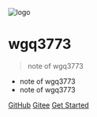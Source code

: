 ﻿![logo](https://docsify.js.org/_media/icon.svg)

# wgq3773

> note of wgq3773

* note of wgq3773
* note of wgq3773

[GitHub](https://github.com/wgq3773/notes.git)
[Gitee](https://gitee.com/dima3773/notes.git)
[Get Started](./docs/00-content.md)